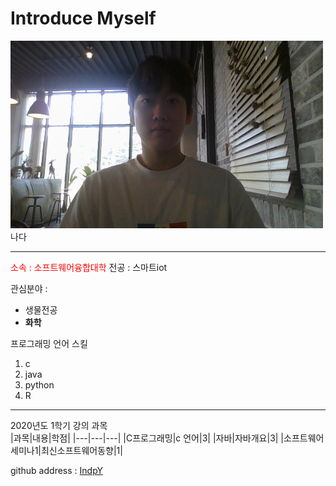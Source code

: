 # Introduce Myself

<img src=증사.jpg height=300 width=500></img>나다

---

<span style="color : red">소속 : 소프트웨어융합대학</span>
전공 : 스마트iot

관심분야 :
* 생물전공
* **화학**

프로그래밍 언어 스킬
1. c
2. java
3. python
4. R

---------------------
2020년도 1학기 강의 과목   
|과목|내용|학점|
|---|---|---|
|C프로그래밍|c 언어|3|
|자바|자바개요|3|
|소프트웨어세미나1|최신소프트웨어동향|1|

github address : [IndpY][github]

[github]:https://github.com/IndpY

